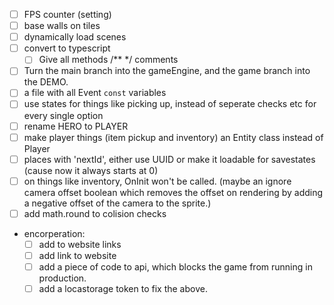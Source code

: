 - [ ] FPS counter (setting)
- [ ] base walls on tiles
- [ ] dynamically load scenes
- [ ] convert to typescript
    - [ ] Give all methods /** */ comments
- [ ] Turn the main branch into the gameEngine, and the game branch into the DEMO.
- [ ] a file with all Event `const` variables
- [ ] use states for things like picking up, instead of seperate checks etc for every single option
- [ ] rename HERO to PLAYER
- [ ] make player things (item pickup and inventory) an Entity class instead of Player
- [ ] places with 'nextId', either use UUID or make it loadable for savestates (cause now it always starts at 0)
- [ ] on things like inventory, OnInit won't be called. (maybe an ignore camera offset boolean which removes the offset on rendering by adding a negative offset of the camera to the sprite.)
- [ ] add math.round to colision checks

- encorperation:
    - [ ] add to website links
    - [ ] add link to website
    - [ ] add a piece of code to api, which blocks the game from running in production.
    - [ ] add a locastorage token to fix the above.